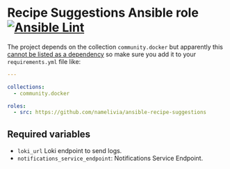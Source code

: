 # Recipe Suggestions Ansible role [![Ansible Lint](https://github.com/namelivia/recipe-suggestions/actions/workflows/ansible-lint.yml/badge.svg)](https://github.com/namelivia/recipe-suggestions/actions/workflows/ansible-lint.yml)

The project depends on the collection `community.docker` but apparently this [cannot be listed as a dependency](https://github.com/ansible/ansible/issues/62847) so make sure you add it to your `requirements.yml` file like:

```yml
---

collections:
  - community.docker

roles:
  - src: https://github.com/namelivia/ansible-recipe-suggestions
```

## Required variables

 - `loki_url` Loki endpoint to send logs.
 - `notifications_service_endpoint`: Notifications Service Endpoint.
